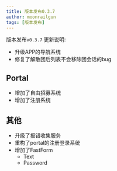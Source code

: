 ```yaml
---
title: 版本发布0.3.7
author: moonrailgun
tags: [版本发布]
---
```


版本发布`v0.3.7` 更新说明:

- 升级APP的导航系统
- 修复了解散团后列表不会移除团会话的bug

## Portal

- 增加了自由招募系统
- 增加了注册系统

<!--truncate-->

## 其他

- 升级了报错收集服务
- 重构了portal的注册登录系统
- 增加了FastForm
  - Text
  - Password

